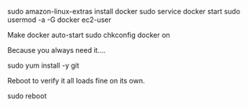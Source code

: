 sudo amazon-linux-extras install docker
sudo service docker start
sudo usermod -a -G docker ec2-user


Make docker auto-start
sudo chkconfig docker on

Because you always need it....

sudo yum install -y git

Reboot to verify it all loads fine on its own.

sudo reboot
